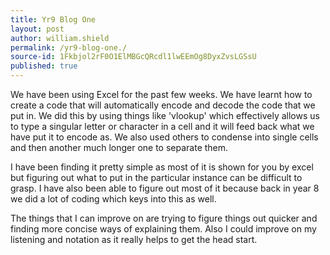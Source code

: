 ```yaml
---
title: Yr9 Blog One
layout: post
author: william.shield
permalink: /yr9-blog-one./
source-id: 1Fkbjol2rF0O1ElMBGcQRcdl1lwEEmOg8DyxZvsLGSsU
published: true
---
```

We have been using Excel for the past few weeks. We have learnt how to create a code that will automatically encode and decode the code that we put in. We did this by using things like 'vlookup' which effectively allows us to type a singular letter or character in a cell and it will feed back what we have put it to encode as. We also used others to condense into single cells and then another much longer one to separate them.

I have been finding it pretty simple as most of it is shown for you by excel but figuring out what to put in the particular instance can be difficult to grasp. I have also been able to figure out most of it because back in year 8 we did a lot of coding which keys into this as well.

The things that I can improve on are trying to figure things out quicker and finding more concise ways of explaining them. Also I could improve on my listening and notation as it really helps to get the head start.

